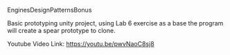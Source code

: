 EnginesDesignPatternsBonus

Basic prototyping unity project, using Lab 6 exercise as a base
the program will create a spear prototype to clone.

Youtube Video Link: https://youtu.be/pwvNaoC8sj8
